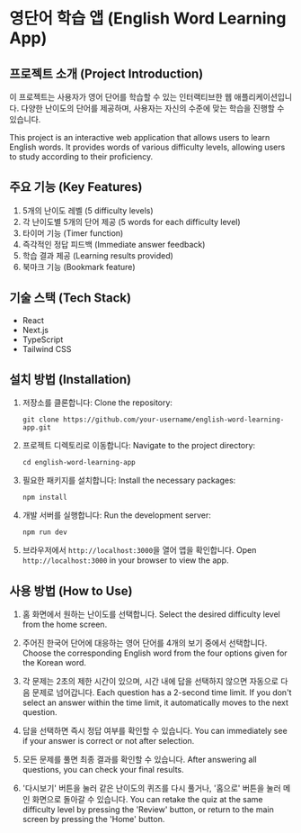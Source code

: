 # 영단어 학습 앱 (English Word Learning App)

## 프로젝트 소개 (Project Introduction)

이 프로젝트는 사용자가 영어 단어를 학습할 수 있는 인터랙티브한 웹 애플리케이션입니다. 다양한 난이도의 단어를 제공하며, 사용자는 자신의 수준에 맞는 학습을 진행할 수 있습니다.

This project is an interactive web application that allows users to learn English words. It provides words of various difficulty levels, allowing users to study according to their proficiency.

## 주요 기능 (Key Features)

1. 5개의 난이도 레벨 (5 difficulty levels)
2. 각 난이도별 5개의 단어 제공 (5 words for each difficulty level)
3. 타이머 기능 (Timer function)
4. 즉각적인 정답 피드백 (Immediate answer feedback)
5. 학습 결과 제공 (Learning results provided)
6. 북마크 기능 (Bookmark feature)

## 기술 스택 (Tech Stack)

- React
- Next.js
- TypeScript
- Tailwind CSS

## 설치 방법 (Installation)

1. 저장소를 클론합니다:
   Clone the repository:

   ```
   git clone https://github.com/your-username/english-word-learning-app.git
   ```

2. 프로젝트 디렉토리로 이동합니다:
   Navigate to the project directory:

   ```
   cd english-word-learning-app
   ```

3. 필요한 패키지를 설치합니다:
   Install the necessary packages:

   ```
   npm install
   ```

4. 개발 서버를 실행합니다:
   Run the development server:

   ```
   npm run dev
   ```

5. 브라우저에서 `http://localhost:3000`을 열어 앱을 확인합니다.
   Open `http://localhost:3000` in your browser to view the app.

## 사용 방법 (How to Use)

1. 홈 화면에서 원하는 난이도를 선택합니다.
   Select the desired difficulty level from the home screen.

2. 주어진 한국어 단어에 대응하는 영어 단어를 4개의 보기 중에서 선택합니다.
   Choose the corresponding English word from the four options given for the Korean word.

3. 각 문제는 2초의 제한 시간이 있으며, 시간 내에 답을 선택하지 않으면 자동으로 다음 문제로 넘어갑니다.
   Each question has a 2-second time limit. If you don't select an answer within the time limit, it automatically moves to the next question.

4. 답을 선택하면 즉시 정답 여부를 확인할 수 있습니다.
   You can immediately see if your answer is correct or not after selection.

5. 모든 문제를 풀면 최종 결과를 확인할 수 있습니다.
   After answering all questions, you can check your final results.

6. '다시보기' 버튼을 눌러 같은 난이도의 퀴즈를 다시 풀거나, '홈으로' 버튼을 눌러 메인 화면으로 돌아갈 수 있습니다.
   You can retake the quiz at the same difficulty level by pressing the 'Review' button, or return to the main screen by pressing the 'Home' button.

